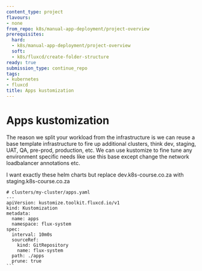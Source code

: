 ```yaml
---
content_type: project
flavours:
- none
from_repo: k8s/manual-app-deployment/project-overview
prerequisites:
  hard:
  - k8s/manual-app-deployment/project-overview
  soft:
  - k8s/fluxcd/create-folder-structure
ready: true
submission_type: continue_repo
tags:
- kubernetes
- fluxcd
title: Apps kustomization
---
```


# Apps kustomization

The reason we split your workload from the infrastructure is we can reuse a base template infrastructure to fire up additional clusters, think dev, staging, UAT, QA, pre-prod, production, etc. We can use kustomize to fine tune any environment specific needs like use this base except change the network loadbalancer annotations etc.

I want exactly these helm charts but replace dev.k8s-course.co.za with staging.k8s-course.co.za 


````
# clusters/my-cluster/apps.yaml
---
apiVersion: kustomize.toolkit.fluxcd.io/v1
kind: Kustomization
metadata:
  name: apps
  namespace: flux-system
spec:
  interval: 10m0s
  sourceRef:
    kind: GitRepository
    name: flux-system
  path: ./apps
  prune: true
```
````